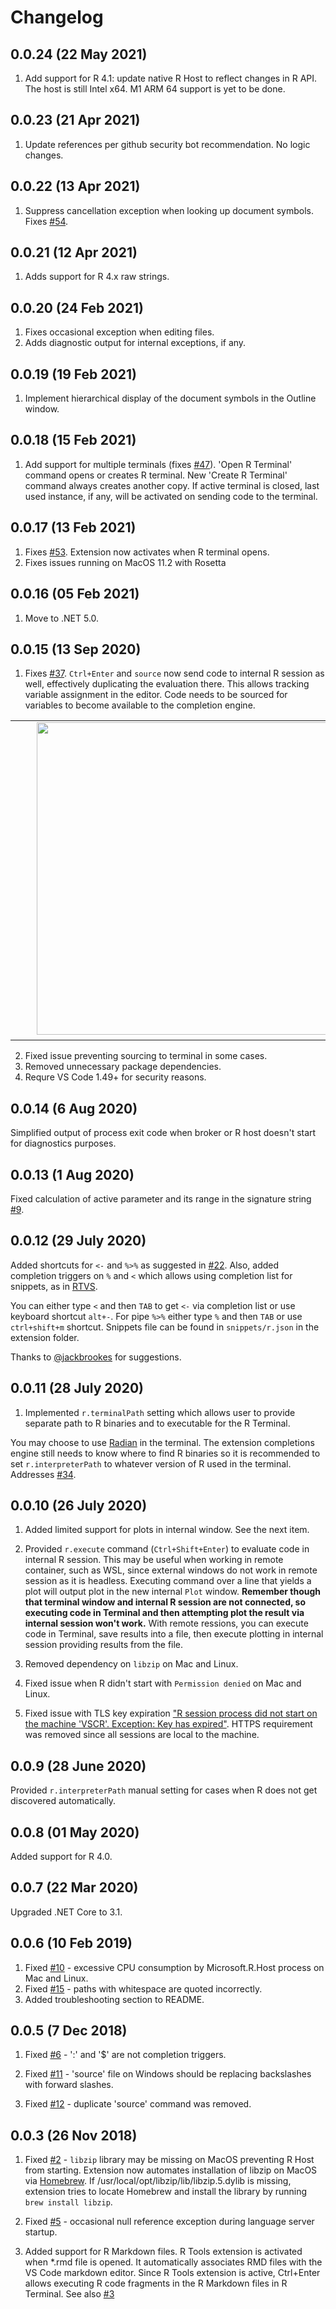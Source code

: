 # Changelog

## 0.0.24 (22 May 2021)

1. Add support for R 4.1: update native R Host to reflect changes in R API. The host is still Intel x64. M1 ARM 64 support is yet to be done.

## 0.0.23 (21 Apr 2021)

1. Update references per github security bot recommendation. No logic changes.

## 0.0.22 (13 Apr 2021)

1. Suppress cancellation exception when looking up document symbols. Fixes [#54](https://github.com/MikhailArkhipov/vscode-r/issues/54).

## 0.0.21 (12 Apr 2021)

1. Adds support for R 4.x raw strings.

## 0.0.20 (24 Feb 2021)

1. Fixes occasional exception when editing files.
2. Adds diagnostic output for internal exceptions, if any.

## 0.0.19 (19 Feb 2021)

1. Implement hierarchical display of the document symbols in the Outline window.

## 0.0.18 (15 Feb 2021)

1. Add support for multiple terminals (fixes [#47](https://github.com/MikhailArkhipov/vscode-r/issues/47)). 'Open R Terminal' command opens or creates R terminal. New 'Create R Terminal' command always creates another copy. If active terminal is closed, last used instance, if any, will be activated on sending code to the terminal.

## 0.0.17 (13 Feb 2021)

1. Fixes [#53](https://github.com/MikhailArkhipov/vscode-r/issues/53). Extension now activates when R terminal opens.
2. Fixes issues running on MacOS 11.2 with Rosetta

## 0.0.16 (05 Feb 2021)

1. Move to .NET 5.0.

## 0.0.15 (13 Sep 2020)

1. Fixes [#37](https://github.com/MikhailArkhipov/vscode-r/issues/37). `Ctrl+Enter` and `source` now send code to internal R session as well, effectively duplicating the evaluation there. This allows tracking variable assignment in the editor. Code needs to be sourced for variables to become available to the completion engine.

<table>
<tr><td>&nbsp;&nbsp;&nbsp;&nbsp;&nbsp;&nbsp;&nbsp;&nbsp;<img src="https://user-images.githubusercontent.com/12820357/93031083-02b1b680-f5dd-11ea-8391-7bb0a6ff3547.png" width=500 />
</td></tr>
</table>

2. Fixed issue preventing sourcing to terminal in some cases.
3. Removed unnecessary package dependencies.
4. Requre VS Code 1.49+ for security reasons.

## 0.0.14 (6 Aug 2020)

Simplified output of process exit code when broker or R host doesn't start for diagnostics purposes.

## 0.0.13 (1 Aug 2020)

Fixed calculation of active parameter and its range in the signature string [#9](https://github.com/MikhailArkhipov/vscode-r/issues/9).

## 0.0.12 (29 July 2020)

Added shortcuts for `<-` and `%>%` as suggested in [#22](https://github.com/MikhailArkhipov/vscode-r/issues/22). Also, added completion triggers on `%` and `<` which allows using completion list for snippets, as in [RTVS](https://github.com/microsoft/rtvs).

You can either type `<` and then `TAB` to get `<-` via completion list or use keyboard shortcut `alt+-`. For pipe `%>%` either type `%` and then `TAB` or use `ctrl+shift+m` shortcut. Snippets file can be found in `snippets/r.json` in the extension folder.

Thanks to [@jackbrookes](https://github.com/jackbrookes) for suggestions.

## 0.0.11 (28 July 2020)

1. Implemented `r.terminalPath` setting which allows user to provide separate path to R binaries and to executable for the R Terminal.

You may choose to use [Radian](https://github.com/randy3k/radian) in the terminal. The extension completions engine still needs to know where to find R binaries so it is recommended to set `r.interpreterPath` to whatever version of R used in the terminal. Addresses [#34](https://github.com/MikhailArkhipov/vscode-r/issues/34).

## 0.0.10 (26 July 2020)

1. Added limited support for plots in internal window. See the next item.

2. Provided `r.execute` command (`Ctrl+Shift+Enter`) to evaluate code in internal R session. This may be useful when working in remote container, such as WSL, since external windows do not work in remote session as it is headless. Executing command over a line that yields a plot will output plot in the new internal `Plot` window. **Remember though that terminal window and internal R session are not connected, so executing code in Terminal and then attempting plot the result via internal session won't work.** With remote ressions, you can execute code in Terminal, save results into a file, then execute plotting in internal session providing results from the file.

3. Removed dependency on `libzip` on Mac and Linux.

4. Fixed issue when R didn't start with `Permission denied` on Mac and Linux.

5. Fixed issue with TLS key expiration ["R session process did not start on the machine 'VSCR'. Exception: Key has expired"](https://github.com/MikhailArkhipov/vscode-r/issues/30). HTTPS requirement was removed since all sessions are local to the machine.

## 0.0.9 (28 June 2020)

Provided `r.interpreterPath` manual setting for cases when R does not get discovered automatically.

## 0.0.8 (01 May 2020)

Added support for R 4.0.

## 0.0.7 (22 Mar 2020)

Upgraded .NET Core to 3.1.

## 0.0.6 (10 Feb 2019)

1. Fixed [#10](https://github.com/MikhailArkhipov/vscode-r/issues/10) - excessive CPU consumption by Microsoft.R.Host process on Mac and Linux.
2. Fixed [#15](https://github.com/MikhailArkhipov/vscode-r/issues/15) - paths with whitespace are quoted incorrectly.
3. Added troubleshooting section to README.

## 0.0.5 (7 Dec 2018)

1. Fixed [#6](https://github.com/MikhailArkhipov/vscode-r/issues/6) - ':' and '\$' are not completion triggers.

2. Fixed [#11](https://github.com/MikhailArkhipov/vscode-r/issues/11) - 'source' file on Windows should be replacing backslashes with forward slashes.

3. Fixed [#12](https://github.com/MikhailArkhipov/vscode-r/issues/12) - duplicate 'source' command was removed.

## 0.0.3 (26 Nov 2018)

1. Fixed [#2](https://github.com/MikhailArkhipov/vscode-r/issues/2) - `libzip` library may be missing on MacOS preventing R Host from starting. Extension now automates installation of libzip on MacOS via [Homebrew](https://brew.sh/). If /usr/local/opt/libzip/lib/libzip.5.dylib is missing, extension tries to locate Homebrew and install the library by running `brew install libzip`.

2. Fixed [#5](https://github.com/MikhailArkhipov/vscode-r/issues/5) - occasional null reference exception during language server startup.

3. Added support for R Markdown files. R Tools extension is activated when \*.rmd file is opened. It automatically associates RMD files with the VS Code markdown editor. Since R Tools extension is active, Ctrl+Enter allows executing R code fragments in the R Markdown files in R Terminal. See also [#3](https://github.com/MikhailArkhipov/vscode-r/issues/3)

